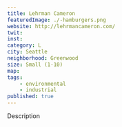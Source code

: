 ```yaml
---
title: Lehrman Cameron
featuredImage: ./-hamburgers.png
website: http://lehrmancameron.com/
twit: 
inst: 
category: L
city: Seattle
neighborhood: Greenwood
size: Small (1-10)
map: 
tags:
    - environmental
    - industrial
published: true
---
```


Description
